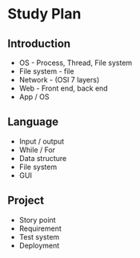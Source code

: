 # Study Plan

## Introduction
- OS - Process, Thread, File system
- File system - file 
- Network - (OSI 7 layers)
- Web - Front end, back end
- App / OS

## Language
- Input / output
- While / For
- Data structure
- File system
- GUI

## Project
- Story point
- Requirement
- Test system
- Deployment
